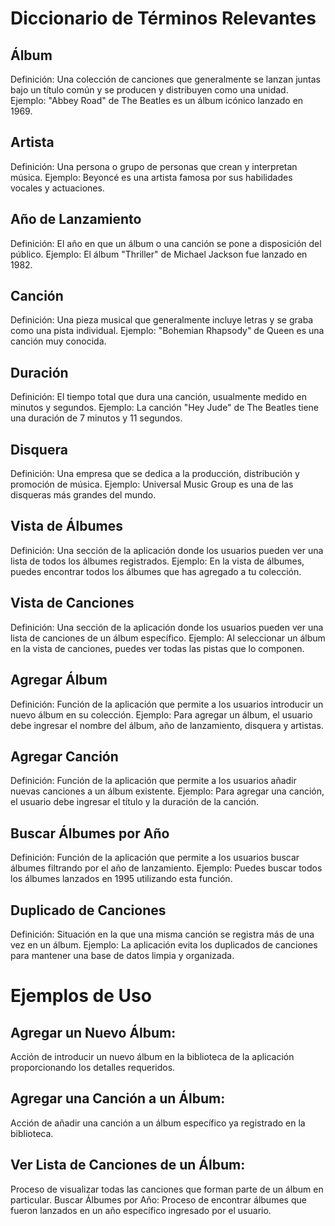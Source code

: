 # Diccionario de Términos Relevantes
## Álbum
Definición: Una colección de canciones que generalmente se lanzan juntas bajo un título común y se producen y distribuyen como una unidad.
Ejemplo: "Abbey Road" de The Beatles es un álbum icónico lanzado en 1969.
## Artista
Definición: Una persona o grupo de personas que crean y interpretan música.
Ejemplo: Beyoncé es una artista famosa por sus habilidades vocales y actuaciones.
## Año de Lanzamiento
Definición: El año en que un álbum o una canción se pone a disposición del público.
Ejemplo: El álbum "Thriller" de Michael Jackson fue lanzado en 1982.
## Canción
Definición: Una pieza musical que generalmente incluye letras y se graba como una pista individual.
Ejemplo: "Bohemian Rhapsody" de Queen es una canción muy conocida.
## Duración
Definición: El tiempo total que dura una canción, usualmente medido en minutos y segundos.
Ejemplo: La canción "Hey Jude" de The Beatles tiene una duración de 7 minutos y 11 segundos.
## Disquera
Definición: Una empresa que se dedica a la producción, distribución y promoción de música.
Ejemplo: Universal Music Group es una de las disqueras más grandes del mundo.
## Vista de Álbumes
Definición: Una sección de la aplicación donde los usuarios pueden ver una lista de todos los álbumes registrados.
Ejemplo: En la vista de álbumes, puedes encontrar todos los álbumes que has agregado a tu colección.
## Vista de Canciones
Definición: Una sección de la aplicación donde los usuarios pueden ver una lista de canciones de un álbum específico.
Ejemplo: Al seleccionar un álbum en la vista de canciones, puedes ver todas las pistas que lo componen.
## Agregar Álbum
Definición: Función de la aplicación que permite a los usuarios introducir un nuevo álbum en su colección.
Ejemplo: Para agregar un álbum, el usuario debe ingresar el nombre del álbum, año de lanzamiento, disquera y artistas.
## Agregar Canción
Definición: Función de la aplicación que permite a los usuarios añadir nuevas canciones a un álbum existente.
Ejemplo: Para agregar una canción, el usuario debe ingresar el título y la duración de la canción.
## Buscar Álbumes por Año
Definición: Función de la aplicación que permite a los usuarios buscar álbumes filtrando por el año de lanzamiento.
Ejemplo: Puedes buscar todos los álbumes lanzados en 1995 utilizando esta función.
## Duplicado de Canciones
Definición: Situación en la que una misma canción se registra más de una vez en un álbum.
Ejemplo: La aplicación evita los duplicados de canciones para mantener una base de datos limpia y organizada.
# Ejemplos de Uso
## Agregar un Nuevo Álbum: 
Acción de introducir un nuevo álbum en la biblioteca de la aplicación proporcionando los detalles requeridos.
## Agregar una Canción a un Álbum: 
Acción de añadir una canción a un álbum específico ya registrado en la biblioteca.
## Ver Lista de Canciones de un Álbum: 
Proceso de visualizar todas las canciones que forman parte de un álbum en particular.
Buscar Álbumes por Año: Proceso de encontrar álbumes que fueron lanzados en un año específico ingresado por el usuario.
